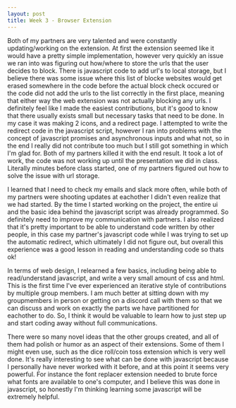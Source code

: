 ```yaml
---
layout: post
title: Week 3 - Browser Extension
---
```


Both of my partners are very talented and were constantly updating/working on the extension. At first the extension seemed like it would have a pretty simple implementation, however very quickly an issue we ran into was figuring out how/where to store the urls that the user decides to block. There is javascript code to add url's to local storage, but I believe there was some issue where this list of blocke websites would get erased somewhere in the code before the actual block check occured or the code did not add the urls to the list correctly in the first place, meaning that either way the web extension was not actually blocking any urls. I definitely feel like I made the easiest contributions, but it's good to know that there usually exists small but necessary tasks that need to be done. In my case it was making 2 icons, and a redirect page. I attempted to write the redirect code in the javascript script, however I ran into problems with the concept of javascript promises and asynchronous inputs and what not, so in the end I really did not contribute too much but I still got something in which I'm glad for. Both of my partners killed it with the end result. It took a lot of work, the code was not working up until the presentation we did in class. Literally minutes before class started, one of my partners figured out how to solve the issue with url storage.

I learned that I need to check my emails and slack more often, while both of my partners were shooting updates at eachother I didn't even realize that we had started. By the time I started working on the project, the entire ui and the basic idea behind the javascript script was already programmed. So definitely need to improve my communication with partners. I also realized that it's pretty important to be able to understand code written by other people, in this case my partner's javascript code while I was trying to set up the automatic redirect, which ultimately I did not figure out, but overall this experience was a good lesson in reading and understanding code so thats ok!

In terms of web design, I relearned a few basics, including being able to read/understand javascript, and write a very small amount of css and html. This is the first time I've ever experienced an iterative style of contributions by multiple group members. I am much better at sitting down with my groupmembers in person or getting on a discord call with them so that we can discuss and work on exactly the parts we have partitioned for eachother to do. So, I think it would be valuable to learn how to just step up and start coding away without full communications.

There were so many novel ideas that the other groups created, and all of them had polish or humor as an aspect of their extensions. Some of them I might even use, such as the dice roll/coin toss extension which is very well done. It's really interesting to see what can be done with javascript because I personally have never worked with it before, and at this point it seems very powerful. For instance the font replacer extension needed to brute force what fonts are available to one's computer, and I believe this was done in javascript, so honestly I'm thinking learning some javascript will be extremely helpful.
